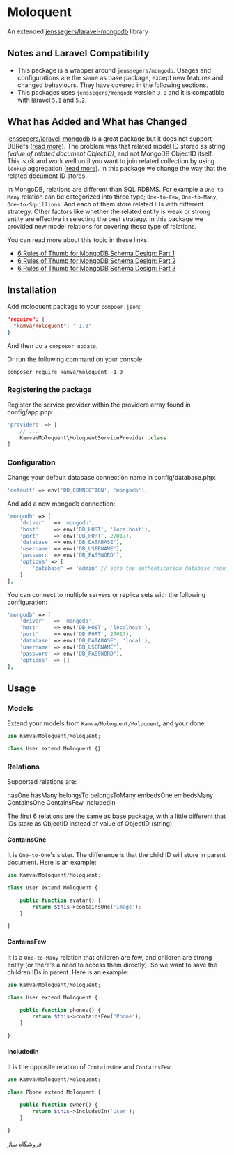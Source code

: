 # Moloquent
An extended [jenssegers/laravel-mongodb][1] library

## Notes and Laravel Compatibility

* This package is a wrapper around `jenssegers/mongodb`. Usages and
configurations are the same as base package, except new features and changed behaviours.
They have covered in the following sections.
* This packages uses `jenssegers/mongodb` version `3.0` and it is compatible
with laravel `5.1` and `5.2`.

## What has Added and What has Changed

[jenssegers/laravel-mongodb][1] is a great package but it does not support DBRefs
([read more][2]). The problem was that related model ID stored as
string *(value of related document ObjectID)*, and not MongoDB ObjectID itself.
This is ok and work well until you want to join related collection by using `lookup`
aggregation ([read more][3]). In this package we change the way that the related document
ID stores.

In MongoDB, relations are different than SQL RDBMS. For example a `One-to-Many` relation
can be categorized into three type; `One-to-Few`, `One-to-Many`, `One-to-Squillions`. And
each of them store related IDs with different strategy. Other factors like whether the
related entity is weak or strong entity are effective in selecting the best strategy.
In this package we provided new model relations for covering these type of relations.

You can read more about this topic in these links.
* [6 Rules of Thumb for MongoDB Schema Design: Part 1][4]
* [6 Rules of Thumb for MongoDB Schema Design: Part 2][5]
* [6 Rules of Thumb for MongoDB Schema Design: Part 3][6]

## Installation

Add moloquent package to your `compoer.json`:

```json
"require": {
  "kamva/moloquent": "~1.0"
}
```

And then do a `composer update`. 

Or run the following command on your console:

```
composer require kamva/moloquent ~1.0
```

### Registering the package
Register the service provider within the providers array found in config/app.php:

```php
'providers' => [
    // ...
    Kamva\Moloquent\MoloquentServiceProvider::class
]
```

### Configuration

Change your default database connection name in config/database.php:

```php
'default' => env('DB_CONNECTION', 'mongodb'),
```
And add a new mongodb connection:

```php
'mongodb' => [
    'driver'   => 'mongodb',
    'host'     => env('DB_HOST', 'localhost'),
    'port'     => env('DB_PORT', 27017),
    'database' => env('DB_DATABASE'),
    'username' => env('DB_USERNAME'),
    'password' => env('DB_PASSWORD'),
    'options' => [
        'database' => 'admin' // sets the authentication database required by mongo 3
    ]
],
```
You can connect to multiple servers or replica sets with the following configuration:

```php
'mongodb' => [
    'driver'   => 'mongodb',
    'host'     => env('DB_HOST', 'localhost'),
    'port'     => env('DB_PORT', 27017),
    'database' => env('DB_DATABASE', 'local'),
    'username' => env('DB_USERNAME'),
    'password' => env('DB_PASSWORD'),
    'options'  => []
],
```

## Usage

### Models

Extend your models from `Kamva/Moloquent/Moloquent`, and your done.

```php
use Kamva/Moloquent/Moloquent;

class User extend Moloquent {}
```

### Relations

Supported relations are:

hasOne
hasMany
belongsTo
belongsToMany
embedsOne
embedsMany
ContainsOne
ContainsFew
IncludedIn

The first 6 relations are the same as base package, with a little different that IDs store
as ObjectID instead of value of ObjectID (string)

#### ContainsOne

It is `One-to-One`'s sister. The difference is that the child ID will store in parent
document. Here is an example:

```php
use Kamva/Moloquent/Moloquent;

class User extend Moloquent {

    public function avatar() {
        return $this->containsOne('Image');
    }

}
```

#### ContainsFew

It is a `One-to-Many` relation that children are few, and children are strong entity
(or there's a need to access them directly). So we want to save the children IDs in parent.
Here is an example:

```php
use Kamva/Moloquent/Moloquent;

class User extend Moloquent {

    public function phones() {
        return $this->containsFew('Phone');
    }

}
```

#### IncludedIn

It is the opposite relation of `ContainsOne` and `ContainsFew`.

```php
use Kamva/Moloquent/Moloquent;

class Phone extend Moloquent {

    public function owner() {
        return $this->IncludedIn('User');
    }

}
```

[فروشگاه ساز][7]


[1]: https://github.com/jenssegers/laravel-mongodb
[2]: https://docs.mongodb.com/manual/reference/database-references/
[3]: https://docs.mongodb.com/master/reference/operator/aggregation/lookup/
[4]: http://blog.mongodb.org/post/87200945828/6-rules-of-thumb-for-mongodb-schema-design-part-1
[5]: http://blog.mongodb.org/post/87892923503/6-rules-of-thumb-for-mongodb-schema-design-part-2
[6]: http://blog.mongodb.org/post/88473035333/6-rules-of-thumb-for-mongodb-schema-design-part-3
[7]: http://kamva.ir
